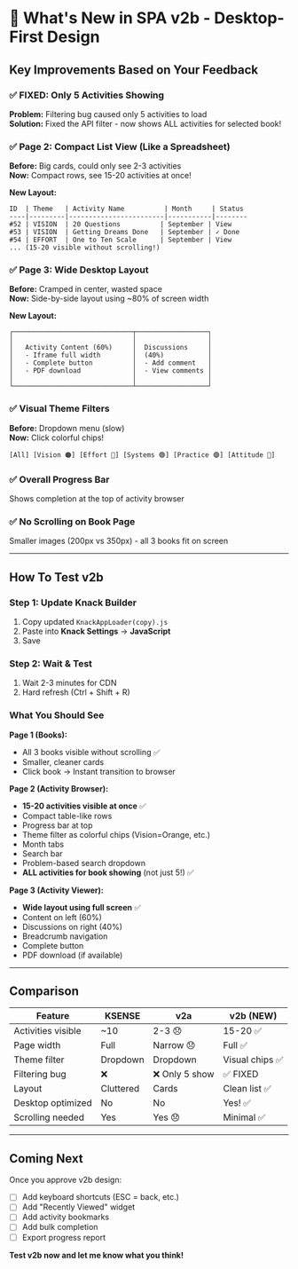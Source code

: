 # 🚀 What's New in SPA v2b - Desktop-First Design

## Key Improvements Based on Your Feedback

### ✅ FIXED: Only 5 Activities Showing
**Problem:** Filtering bug caused only 5 activities to load  
**Solution:** Fixed the API filter - now shows ALL activities for selected book!

### ✅ Page 2: Compact List View (Like a Spreadsheet)
**Before:** Big cards, could only see 2-3 activities  
**Now:** Compact rows, see 15-20 activities at once!

**New Layout:**
```
ID  | Theme   | Activity Name          | Month     | Status
----|---------|------------------------|-----------|--------
#52 | VISION  | 20 Questions          | September | View
#53 | VISION  | Getting Dreams Done   | September | ✓ Done
#54 | EFFORT  | One to Ten Scale      | September | View
... (15-20 visible without scrolling!)
```

### ✅ Page 3: Wide Desktop Layout
**Before:** Cramped in center, wasted space  
**Now:** Side-by-side layout using ~80% of screen width

**New Layout:**
```
┌──────────────────────────────┬──────────────────┐
│                              │                  │
│   Activity Content (60%)     │  Discussions     │
│   - Iframe full width        │  (40%)           │
│   - Complete button          │  - Add comment   │
│   - PDF download             │  - View comments │
│                              │                  │
└──────────────────────────────┴──────────────────┘
```

### ✅ Visual Theme Filters
**Before:** Dropdown menu (slow)  
**Now:** Click colorful chips!

```
[All] [Vision 🟠] [Effort 🔵] [Systems 🟢] [Practice 🟣] [Attitude 🔴]
```

### ✅ Overall Progress Bar
Shows completion at the top of activity browser

### ✅ No Scrolling on Book Page
Smaller images (200px vs 350px) - all 3 books fit on screen

---

## How To Test v2b

### Step 1: Update Knack Builder
1. Copy updated `KnackAppLoader(copy).js`
2. Paste into **Knack Settings** → **JavaScript**
3. Save

### Step 2: Wait & Test
1. Wait 2-3 minutes for CDN
2. Hard refresh (Ctrl + Shift + R)

### What You Should See

**Page 1 (Books):**
- All 3 books visible without scrolling ✅
- Smaller, cleaner cards
- Click book → Instant transition to browser

**Page 2 (Activity Browser):**
- **15-20 activities visible at once** ✅
- Compact table-like rows
- Progress bar at top
- Theme filter as colorful chips (Vision=Orange, etc.)
- Month tabs
- Search bar
- Problem-based search dropdown
- **ALL activities for book showing** (not just 5!) ✅

**Page 3 (Activity Viewer):**
- **Wide layout using full screen** ✅
- Content on left (60%)
- Discussions on right (40%)
- Breadcrumb navigation
- Complete button
- PDF download (if available)

---

## Comparison

| Feature | KSENSE | v2a | v2b (NEW) |
|---------|--------|-----|-----------|
| Activities visible | ~10 | 2-3 😞 | 15-20 ✅ |
| Page width | Full | Narrow 😞 | Full ✅ |
| Theme filter | Dropdown | Dropdown | Visual chips ✅ |
| Filtering bug | ❌ | ❌ Only 5 show | ✅ FIXED |
| Layout | Cluttered | Cards | Clean list ✅ |
| Desktop optimized | No | No | Yes! ✅ |
| Scrolling needed | Yes | Yes 😞 | Minimal ✅ |

---

## Coming Next

Once you approve v2b design:
- [ ] Add keyboard shortcuts (ESC = back, etc.)
- [ ] Add "Recently Viewed" widget
- [ ] Add activity bookmarks
- [ ] Add bulk completion
- [ ] Export progress report

**Test v2b now and let me know what you think!**

